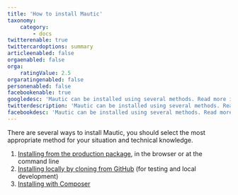 ```yaml
---
title: 'How to install Mautic'
taxonomy:
    category:
        - docs
twitterenable: true
twittercardoptions: summary
articleenabled: false
orgaenabled: false
orga:
    ratingValue: 2.5
orgaratingenabled: false
personenabled: false
facebookenable: true
googledesc: 'Mautic can be installed using several methods. Read more in the official community documentation.'
twitterdescription: 'Mautic can be installed using several methods. Read more in the official community documentation.'
facebookdesc: 'Mautic can be installed using several methods. Read more in the official community documentation.'
---
```


There are several ways to install Mautic, you should select the most appropriate method for your situation and technical knowledge.

1. [Installing from the production package][production-package], in the browser or at the command line
2. [Installing locally by cloning from GitHub][github] (for testing and local development)
3. [Installing with Composer][composer]

[production-package]: </setup/how-to-install-mautic/install-mautic-from-package>
[github]: </setup/how-to-install-mautic/install-mautic-from-github>
[composer]: </setup/how-to-install-mautic/install-and-manage-mautic-with-composer>